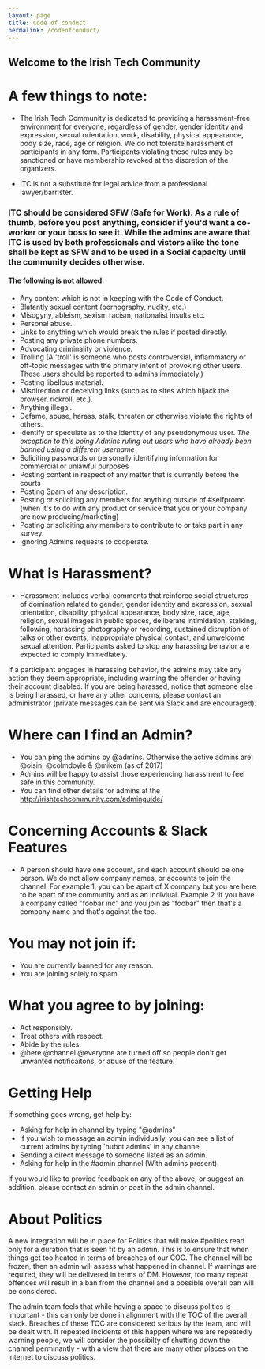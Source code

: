 ```yaml
---
layout: page
title: Code of conduct
permalink: /codeofconduct/
---
```

## Welcome to the Irish Tech Community 

# A few things to note: 

- The Irish Tech Community is dedicated to providing a harassment-free environment for everyone, regardless of gender, gender identity and expression, sexual orientation, work, disability, physical appearance, body size, race, age or religion. We do not tolerate harassment of participants in any form. Participants violating these rules may be sanctioned or have membership revoked at the discretion of the organizers.

- ITC is not a substitute for legal advice from a professional lawyer/barrister.

### ITC should be considered SFW (Safe for Work). As a rule of thumb, before you post anything, consider if you'd want a co-worker or your boss to see it. While the admins are aware that ITC is used by both professionals and vistors alike the tone shall be kept as SFW and to be used in a Social capacity until the community decides otherwise.

#### The following is not allowed:

- Any content which is not in keeping with the Code of Conduct.
- Blatantly sexual content (pornography, nudity, etc.)
- Misogyny, ableism, sexism racism, nationalist insults etc.
- Personal abuse.
- Links to anything which would break the rules if posted directly.
- Posting any private phone numbers.
- Advocating criminality or violence.
- Trolling (A 'troll' is someone who posts controversial, inflammatory or off-topic messages with the primary intent of provoking other users. These users should be reported to admins immediately.)
- Posting libellous material.
- Misdirection or deceiving links (such as to sites which hijack the browser, rickroll, etc.).
- Anything illegal.
- Defame, abuse, harass, stalk, threaten or otherwise violate the rights of others.
- Identify or speculate as to the identity of any pseudonymous user. *The exception to this being Admins ruling out users who have already been banned using a different username*
- Soliciting passwords or personally identifying information for commercial or unlawful purposes
- Posting content in respect of any matter that is currently before the courts
- Posting Spam of any description.
- Posting or soliciting any members for anything outside of #selfpromo (when it's to do with any product or service that you or your company are now producing/marketing)
- Posting or soliciting any members to contribute to or take part in any survey.
- Ignoring Admins requests to cooperate.

# What is Harassment?
- Harassment includes verbal comments that reinforce social structures of domination related to gender, gender identity and expression, sexual orientation, disability, physical appearance, body size, race, age, religion, sexual images in public spaces, deliberate intimidation, stalking, following, harassing photography or recording, sustained disruption of talks or other events, inappropriate physical contact, and unwelcome sexual attention. Participants asked to stop any harassing behavior are expected to comply immediately.

If a participant engages in harassing behavior, the admins may take any action they deem appropriate, including warning the offender or having their account disabled. If you are being harassed, notice that someone else is being harassed, or have any other concerns, please contact an administrator (private messages can be sent via Slack and are encouraged).

# Where can I find an Admin?

- You can ping the admins by @admins. Otherwise the active admins are: @oisin, @colmdoyle & @mikem (as of 2017)
- Admins will be happy to assist those experiencing harassment to feel safe in this community.
- You can find other details for admins at the http://irishtechcommunity.com/adminguide/

# Concerning Accounts & Slack Features

- A person should have one account, and each account should be one person. We do not allow company names, or accounts to join the channel. For example 1; you can be apart of X company but you are here to be apart of the community and as an indiviual. Example 2 :if you have a company called "foobar inc" and you join as "foobar" then that's a company name and that's against the toc.

# You may not join if:

- You are currently banned for any reason.
- You are joining solely to spam.

# What you agree to by joining:

- Act responsibly.
- Treat others with respect.
- Abide by the rules.
- @here @channel @everyone are turned off so people don't get unwanted notificaitons, or abuse of the feature. 

# Getting Help

If something goes wrong, get help by:

- Asking for help in channel by typing "@admins"
- If you wish to message an admin individually, you can see a list of current admins by typing 'hubot admins' in any channel 
- Sending a direct message to someone listed as an admin. 
- Asking for help in the #admin channel (With admins present).

If you would like to provide feedback on any of the above, or suggest an addition, please contact an admin or post in the admin channel.

# About Politics

A new integration will be in place for Politics that will make #politics read only for a duration that is seen fit by an admin. This is to ensure that when things get too heated in terms of breaches of our COC. The channel will be frozen, then an admin will assess what happened in channel. If warnings are required, they will be delivered in terms of DM. However, too many repeat offences will result in a ban from the channel and a possible overall ban will be considered. 

The admin team feels that while having a space to discuss politics is important - this can only be done in alignment with the TOC of the overall slack. Breaches of these TOC are considered serious by the team, and will be dealt with. If repeated incidents of this happen where we are repeatedly warning people, we will consider the possibilty of shutting down the channel perminantly - with a view that there are many other places on the internet to discuss politics. 
